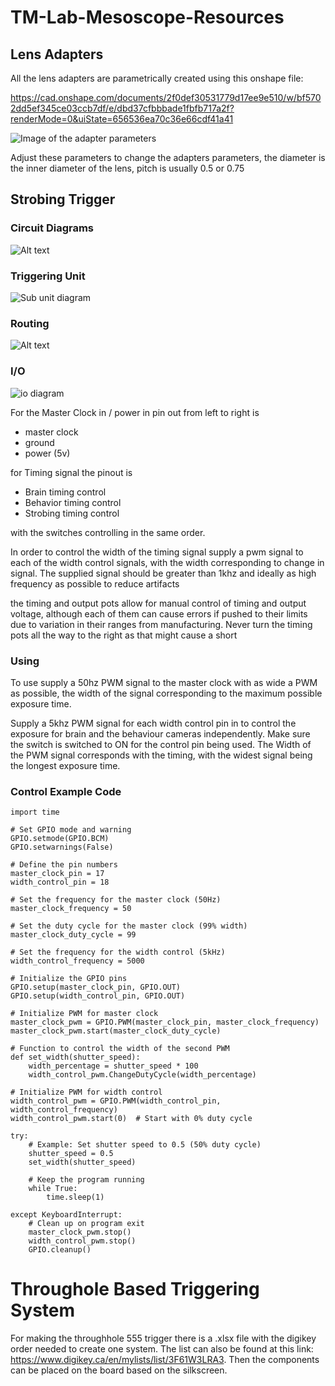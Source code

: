 # TM-Lab-Mesoscope-Resources

## Lens Adapters

All the lens adapters are parametrically created using this onshape file:

https://cad.onshape.com/documents/2f0def30531779d17ee9e510/w/bf5702dd5ef345ce03ccb7df/e/dbd37cfbbbade1fbfb717a2f?renderMode=0&uiState=656536ea70c36e66cdf41a41

![Image of the adapter parameters](image.png)

Adjust these parameters to change the adapters parameters, the diameter is the inner diameter of the lens, pitch is usually 0.5 or 0.75

## Strobing Trigger

### Circuit Diagrams
![Alt text](image-1.png)


### Triggering Unit 
![Sub unit diagram](image-2.png)

### Routing 
![Alt text](image-3.png)

### I/O
![io diagram](io_diagram.png)

For the Master Clock in / power in pin out from left to right is 
- master clock
- ground
- power (5v)

for Timing signal the pinout is
- Brain timing control
- Behavior timing control
- Strobing timing control

with the switches controlling in the same order.

In order to control the width of the timing signal supply a pwm signal to each of the width control signals, with the width corresponding to change in signal. The supplied signal should be greater than 1khz and ideally as high frequency as possible to reduce artifacts

the timing and output pots allow for manual control of timing and output voltage, although each of them can cause errors if pushed to their limits due to variation in their ranges from manufacturing. Never turn the timing pots all the way to the right as that might cause a short

### Using

To use supply a 50hz PWM signal to the master clock with as wide a PWM as possible, the width of the signal corresponding to the maximum possible exposure time.

Supply a 5khz PWM signal for each width control pin in to control the exposure for brain and the behaviour cameras independently. Make sure the switch is switched to ON for the control pin being used. The Width of the PWM signal corresponds with the timing, with the widest signal being the longest exposure time.

### Control Example Code
```import RPi.GPIO as GPIO
import time

# Set GPIO mode and warning
GPIO.setmode(GPIO.BCM)
GPIO.setwarnings(False)

# Define the pin numbers
master_clock_pin = 17
width_control_pin = 18

# Set the frequency for the master clock (50Hz)
master_clock_frequency = 50

# Set the duty cycle for the master clock (99% width)
master_clock_duty_cycle = 99

# Set the frequency for the width control (5kHz)
width_control_frequency = 5000

# Initialize the GPIO pins
GPIO.setup(master_clock_pin, GPIO.OUT)
GPIO.setup(width_control_pin, GPIO.OUT)

# Initialize PWM for master clock
master_clock_pwm = GPIO.PWM(master_clock_pin, master_clock_frequency)
master_clock_pwm.start(master_clock_duty_cycle)

# Function to control the width of the second PWM
def set_width(shutter_speed):
    width_percentage = shutter_speed * 100
    width_control_pwm.ChangeDutyCycle(width_percentage)

# Initialize PWM for width control
width_control_pwm = GPIO.PWM(width_control_pin, width_control_frequency)
width_control_pwm.start(0)  # Start with 0% duty cycle

try:
    # Example: Set shutter speed to 0.5 (50% duty cycle)
    shutter_speed = 0.5
    set_width(shutter_speed)

    # Keep the program running
    while True:
        time.sleep(1)

except KeyboardInterrupt:
    # Clean up on program exit
    master_clock_pwm.stop()
    width_control_pwm.stop()
    GPIO.cleanup()
```


# Throughole Based Triggering System
For making the throughhole 555 trigger there is a .xlsx file with the digikey order needed to create one system. The list can also be found at this link: https://www.digikey.ca/en/mylists/list/3F61W3LRA3. Then the components can be placed on the board based on the silkscreen.